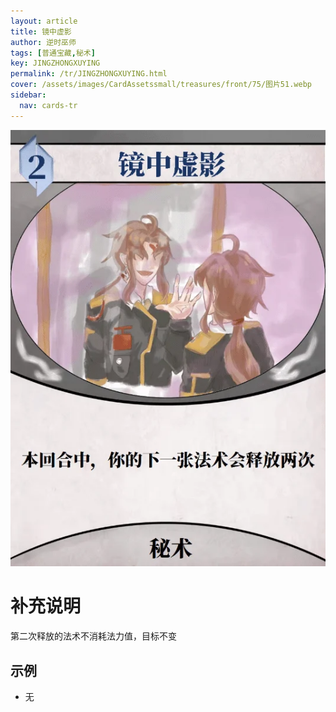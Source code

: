 ```yaml
---
layout: article
title: 镜中虚影
author: 逆时巫师
tags: [普通宝藏,秘术]
key: JINGZHONGXUYING
permalink: /tr/JINGZHONGXUYING.html
cover: /assets/images/CardAssetssmall/treasures/front/75/图片51.webp
sidebar:
  nav: cards-tr
---
```

![](/assets/images/CardAssets/treasures/front/75/图片51.webp)

# 补充说明

第二次释放的法术不消耗法力值，目标不变

## 示例
* 无